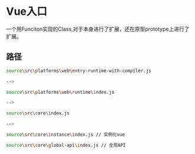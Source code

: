 # Vue入口

一个用Funciton实现的Class,对于本身进行了扩展，还在原型prototype上进行了扩展。

## 路径

```bash
source\src\platforms\web\entry-runtime-with-compiler.js

-->

source\src\platforms\web\runtime\index.js

-->

source\src\core\index.js

-->

source\src\core\instance\index.js // 实例化vue

source\src\core\global-api\index.js // 全局API

```



